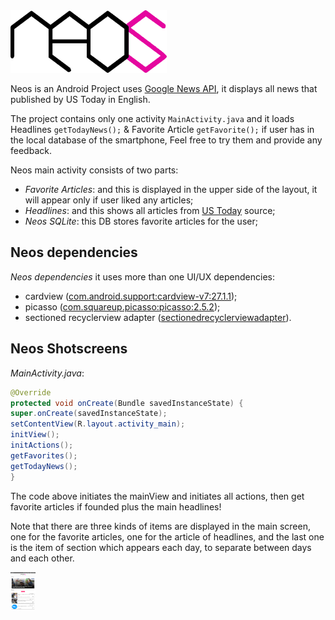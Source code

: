 
<img src="doc/neos.png" alt="Neos logo" height="100" width="250" />

Neos is an Android Project uses [Google News API](https://newsapi.org), it displays all news that published by US Today in English.

The project contains only one activity `MainActivity.java` and it loads Headlines `getTodayNews();` & Favorite Article `getFavorite();` if user has in the local database of the smartphone, Feel free to try them and provide any feedback.

Neos main activity consists of two parts:

* *Favorite Articles*: and this is displayed in the upper side of the layout, it will appear only if user liked any articles;
* *Headlines*: and this shows all articles from [US Today](https://www.usatoday.com) source;
* *Neos SQLite*: this DB stores favorite articles for the user;

## Neos dependencies

*Neos dependencies* it uses more than one UI/UX dependencies:

* cardview ([com.android.support:cardview-v7:27.1.1](https://developer.android.com/guide/topics/ui/layout/cardview));
* picasso ([com.squareup.picasso:picasso:2.5.2](http://square.github.io/picasso/));
* sectioned recyclerview adapter ([sectionedrecyclerviewadapter](https://github.com/luizgrp/SectionedRecyclerViewAdapter)).

## Neos Shotscreens

*MainActivity.java*:

```Java
@Override
protected void onCreate(Bundle savedInstanceState) {
super.onCreate(savedInstanceState);
setContentView(R.layout.activity_main);
initView();
initActions();
getFavorites();
getTodayNews();
}
```

The code above initiates the mainView and initiates all actions, then get favorite articles if founded plus the main headlines!

Note that there are three kinds of items are displayed in the main screen, one for the favorite articles, one for the article of headlines, and the last one is the item of section which appears each day, to separate between days and each other.

<img src="doc/Screenshot.png" alt="Screenshot" height="60" width="40" />
